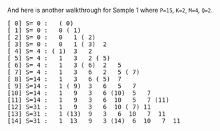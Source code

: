 And here is another walkthrough for Sample 1 where `P=15`, `K=2`, `M=4`, `Q=2`.
<pre>[ 0] S= 0 :   ( 0)
[ 1] S= 0 :   0 ( 1)
[ 2] S= 0 :   0   1 ( 2)
[ 3] S= 0 :   0   1 ( 3)  2
[ 4] S= 4 : ( 1)  3   2
[ 5] S= 4 :   1   3   2 ( 5)
[ 6] S= 4 :   1   3 ( 6)  2   5
[ 7] S= 4 :   1   3   6   2   5 ( 7)
[ 8] S=14 :   1   3   6 ( 5)  7
[ 9] S=14 :   1 ( 9)  3   6   5   7
[10] S=14 :   1   9   3   6 (10)  5   7
[11] S=14 :   1   9   3   6  10   5   7 (11)
[12] S=31 :   1   9   3   6  10 ( 7) 11
[13] S=31 :   1 (13)  9   3   6  10   7  11
[14] S=31 :   1  13   9   3 (14)  6  10   7  11</pre>
